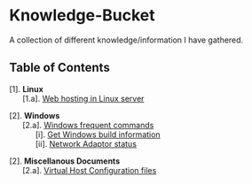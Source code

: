 # Knowledge-Bucket
A collection of different knowledge/information I have gathered.

## Table of Contents

[1]. <b> Linux </b><br>
&nbsp; &nbsp; &nbsp; [1.a]. [Web hosting in Linux server](https://github.com/SudeshnaBora/Knowledge-Bucket/blob/main/Linux/WebsiteHosting.md)

[2]. <b> Windows</b><br>
&nbsp; &nbsp; &nbsp; [2.a]. [Windows frequent commands](https://github.com/SudeshnaBora/Knowledge-Bucket/blob/main/Windows/Commands.md)<br>
&nbsp; &nbsp; &nbsp; &nbsp; &nbsp; &nbsp; [i]. [Get Windows build information](https://github.com/SudeshnaBora/Knowledge-Bucket/blob/main/Windows/Commands.md#os_build)<br>
&nbsp; &nbsp; &nbsp; &nbsp; &nbsp; &nbsp; [ii]. [Network Adaptor status](https://github.com/SudeshnaBora/Knowledge-Bucket/blob/main/Windows/Commands.md#adaptor_status)<br>
    
[2]. <b> Miscellanous Documents </b><br>
&nbsp; &nbsp; &nbsp; [2.a]. [Virtual Host Configuration files](https://github.com/SudeshnaBora/Knowledge-Bucket/blob/main/docs/VirtualHost.conf)
